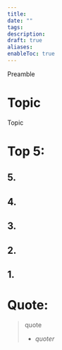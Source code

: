 ```yaml
---
title: 
date: ""
tags: 
description: 
draft: true
aliases: 
enableToc: true
---
```

Preamble
# Topic
Topic
# Top 5: 
## 5. 
## 4.
## 3.
## 2.
## 1. 

# Quote:
> quote
> - <cite>quoter</cite>